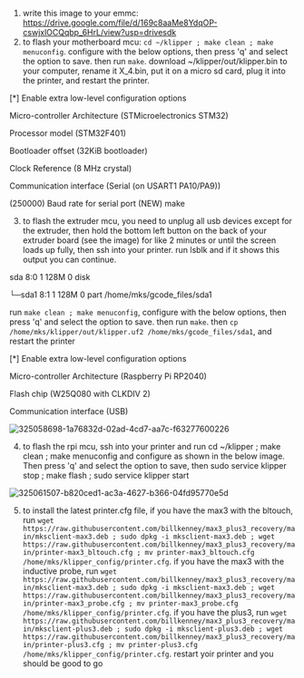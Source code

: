 1. write this image to your emmc: https://drive.google.com/file/d/169c8aaMe8YdqOP-cswjxlOCQqbp_6HrL/view?usp=drivesdk
2. to flash your motherboard mcu: `cd ~/klipper ; make clean ; make menuconfig`. configure with the below options, then press 'q' and select the option to save. then run `make`. download ~/klipper/out/klipper.bin to your computer, rename it X_4.bin, put it on a micro sd card, plug it into the printer, and restart the printer. 

[*] Enable extra low-level configuration options

Micro-controller Architecture (STMicroelectronics STM32)

Processor model (STM32F401)

Bootloader offset (32KiB bootloader)

Clock Reference (8 MHz crystal)

Communication interface (Serial (on USART1 PA10/PA9))

(250000) Baud rate for serial port (NEW)
make

3. to flash the extruder mcu, you need to unplug all usb devices except for the extruder, then hold the bottom left button on the back of your extruder board (see the image) for like 2 minutes or until the screen loads up fully, then ssh into your printer. run lsblk and if it shows this output you can continue. 

sda            8:0    1   128M  0 disk

└─sda1         8:1    1   128M  0 part /home/mks/gcode_files/sda1

run `make clean ; make menuconfig`,  configure with the below options, then press 'q' and select the option to save. then run `make`. then `cp /home/mks/klipper/out/klipper.uf2 /home/mks/gcode_files/sda1`, and restart the printer

[*] Enable extra low-level configuration options

Micro-controller Architecture (Raspberry Pi RP2040)

Flash chip (W25Q080 with CLKDIV 2)

Communication interface (USB)

![325058698-1a76832d-02ad-4cd7-aa7c-f63277600226](https://github.com/billkenney/update_max3_plus3/assets/30010560/46a879b1-d77c-468d-b7ab-371fcdcf8673)

4. to flash the rpi mcu, ssh into your printer and run cd ~/klipper ; make clean ; make menuconfig and configure as shown in the below image. Then press 'q' and select the option to save, then sudo service klipper stop ; make flash ; sudo service klipper start

![325061507-b820ced1-ac3a-4627-b366-04fd95770e5d](https://github.com/billkenney/update_max3_plus3/assets/30010560/de954ba9-a158-42d0-b564-d3a71169f4bc)

5. to install the latest printer.cfg file, if you have the max3 with the bltouch, run `wget https://raw.githubusercontent.com/billkenney/max3_plus3_recovery/main/mksclient-max3.deb ; sudo dpkg -i mksclient-max3.deb ; wget https://raw.githubusercontent.com/billkenney/max3_plus3_recovery/main/printer-max3_bltouch.cfg ; mv printer-max3_bltouch.cfg /home/mks/klipper_config/printer.cfg`. if you have the max3 with the inductive probe, run `wget https://raw.githubusercontent.com/billkenney/max3_plus3_recovery/main/mksclient-max3.deb ; sudo dpkg -i mksclient-max3.deb ; wget https://raw.githubusercontent.com/billkenney/max3_plus3_recovery/main/printer-max3_probe.cfg ; mv printer-max3_probe.cfg /home/mks/klipper_config/printer.cfg`. if you have the plus3, run `wget https://raw.githubusercontent.com/billkenney/max3_plus3_recovery/main/mksclient-plus3.deb ; sudo dpkg -i mksclient-plus3.deb ; wget https://raw.githubusercontent.com/billkenney/max3_plus3_recovery/main/printer-plus3.cfg ; mv printer-plus3.cfg /home/mks/klipper_config/printer.cfg`. restart yoir printer and you should be good to go